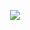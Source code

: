 <p align="center">
  <img src="https://raw.githubusercontent.com/viniciusmo/keyboard-visibility-event-android/master/logo.png">
</p>
